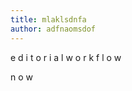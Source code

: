 ```yaml
---
title: mlaklsdnfa
author: adfnaomsdof
---
```

e  d  i  t  o  r  i  a  l  w  o  r  k  f  l  o  w

n  o  w
